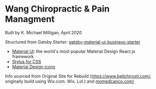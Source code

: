 # Wang Chiropractic & Pain Managment

Built by K. Michael Milligan, April 2020

Structured from Gatsby Starter:
[gatsby-material-ui-business-starter](https://bluepeter.github.io/gatsby-material-ui-business-starter/)

- [Material UI](https://material-ui.com/): the world's most popular Material
  Design React.js framework
- [Stylus for CSS](http://stylus-lang.com/)
- [Material Design icons](https://materialdesignicons.com/)

Info sourced from Original Site for Rebuild (https://www.bellchirostl.com/, originally build using Wix.com. Wix. Lol.) and [momedcanco.com/](https://www.momedcanco.com/)
